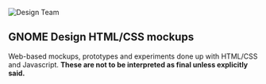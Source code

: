 ![Design Team](https://gitlab.com/pages/jekyll/badges/master/build.svg)

## GNOME Design HTML/CSS mockups

Web-based mockups, prototypes and experiments done up with HTML/CSS and Javascript. **These are not to be interpreted as final unless explicitly said.**